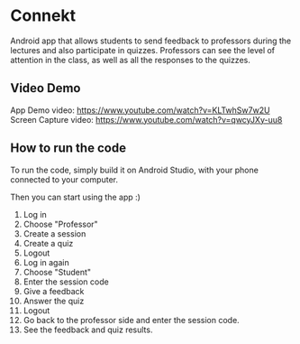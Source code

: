# Connekt
Android app that allows students to send feedback to professors during the lectures and also participate in quizzes. 
Professors can see the level of attention in the class, as well as all the responses to the quizzes.

## Video Demo

App Demo video: https://www.youtube.com/watch?v=KLTwhSw7w2U
Screen Capture video: https://www.youtube.com/watch?v=qwcyJXy-uu8

## How to run the code
To run the code, simply build it on Android Studio, with your phone connected to your computer.

Then you can start using the app :)

1. Log in
2. Choose "Professor"
3. Create a session
4. Create a quiz
5. Logout
6. Log in again
7. Choose "Student"
8. Enter the session code
9. Give a feedback 
10. Answer the quiz
11. Logout
12. Go back to the professor side and enter the session code.
13. See the feedback and quiz results.
